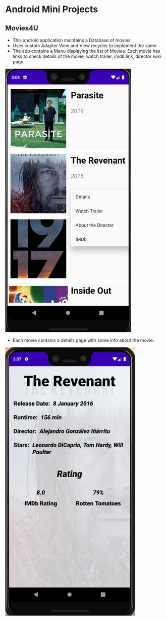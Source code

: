 # Android Mini Projects

## Movies4U

- This android application maintains a Database of movies.
- Uses custom Adapter View and View recycler to implement the same
- The app contains a Menu displaying the list of Movies. Each movie has links to check details of the movie, watch trailer, imdb link, director wiki page.

![Menu](\images\Movies4UMenu.png)

- Each movie contains a details page with some info about the movie.

![Details](\images\Movies4UDetails.png)

